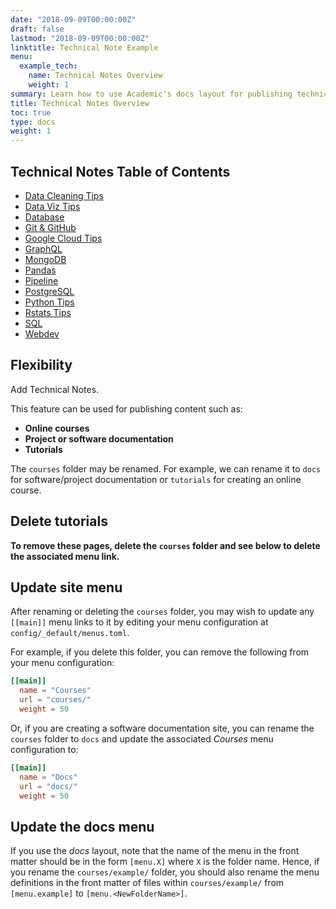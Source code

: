 ```yaml
---
date: "2018-09-09T00:00:00Z"
draft: false
lastmod: "2018-09-09T00:00:00Z"
linktitle: Technical Note Example 
menu:
  example_tech:
    name: Technical Notes Overview
    weight: 1
summary: Learn how to use Academic's docs layout for publishing technical notes and tutorials.
title: Technical Notes Overview
toc: true
type: docs
weight: 1
---
```


## Technical Notes Table of Contents

- [Data Cleaning Tips](https://paulapivat.com/technical_notes/example_tech/data_cleaning_tip1/)
- [Data Viz Tips](https://paulapivat.com/technical_notes/example_tech/rstats_viz_2_y_axes/)
- [Database](https://paulapivat.com/technical_notes/example_tech/database_design_tips/)
- [Git & GitHub](https://paulapivat.com/technical_notes/example_tech/github_make_repo/)
- [Google Cloud Tips](https://paulapivat.com/technical_notes/example_tech/google_cloud_tip1/)
- [GraphQL](https://paulapivat.com/technical_notes/example_tech/graphql_comparison_operators/)
- [MongoDB](https://paulapivat.com/technical_notes/example_tech/mongodb_crud/)
- [Pandas](https://paulapivat.com/technical_notes/example_tech/pandas_pick_df_rows_columns/)
- [Pipeline](https://paulapivat.com/technical_notes/example_tech/pipeline_prep_index_before_insert_to_db/)
- [PostgreSQL](https://paulapivat.com/technical_notes/example_tech/postgresql_create_table/)
- [Python Tips](https://paulapivat.com/technical_notes/example_tech/python_tip2/)
- [Rstats Tips](https://paulapivat.com/technical_notes/example_tech/rstats_tip4/)
- [SQL](https://paulapivat.com/technical_notes/example_tech/sql_check_equality_two_columns/)
- [Webdev](https://paulapivat.com/technical_notes/example_tech/webdev_linting_error/)

## Flexibility

Add Technical Notes.

This feature can be used for publishing content such as:

* **Online courses**
* **Project or software documentation**
* **Tutorials**

The `courses` folder may be renamed. For example, we can rename it to `docs` for software/project documentation or `tutorials` for creating an online course.

## Delete tutorials

**To remove these pages, delete the `courses` folder and see below to delete the associated menu link.**

## Update site menu

After renaming or deleting the `courses` folder, you may wish to update any `[[main]]` menu links to it by editing your menu configuration at `config/_default/menus.toml`.

For example, if you delete this folder, you can remove the following from your menu configuration:

```toml
[[main]]
  name = "Courses"
  url = "courses/"
  weight = 50
```

Or, if you are creating a software documentation site, you can rename the `courses` folder to `docs` and update the associated *Courses* menu configuration to:

```toml
[[main]]
  name = "Docs"
  url = "docs/"
  weight = 50
```

## Update the docs menu

If you use the *docs* layout, note that the name of the menu in the front matter should be in the form `[menu.X]` where `X` is the folder name. Hence, if you rename the `courses/example/` folder, you should also rename the menu definitions in the front matter of files within `courses/example/` from `[menu.example]` to `[menu.<NewFolderName>]`.
